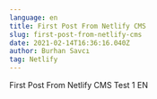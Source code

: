 ```yaml
---
language: en
title: First Post From Netlify CMS
slug: first-post-from-netlify-cms
date: 2021-02-14T16:36:16.040Z
author: Burhan Savcı
tag: Netlify
---
```

First Post From Netlify CMS Test 1 EN